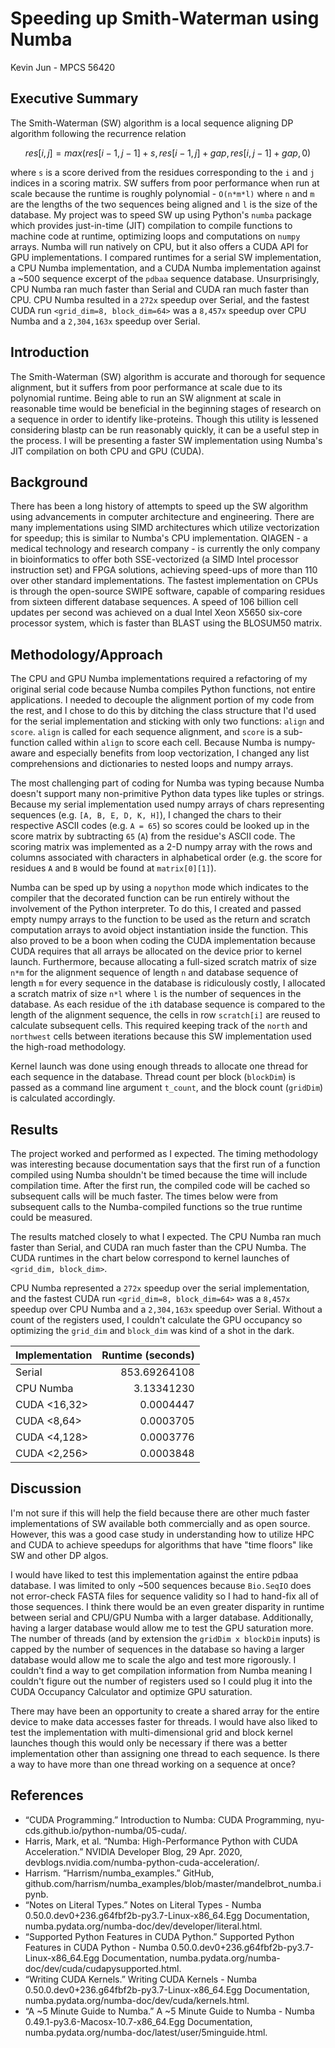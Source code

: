 # Speeding up Smith-Waterman using Numba

Kevin Jun - MPCS 56420

## Executive Summary

The Smith-Waterman (SW) algorithm is a local sequence aligning DP algorithm following the recurrence relation

```math
res[i,j] = max(res[i-1, j-1] + s,
               res[i-1, j] + gap,
               res[i, j-1] + gap,
               0)
```

where `s` is a score derived from the residues corresponding to the `i` and `j` indices in a scoring matrix. SW suffers from poor performance when run at scale because the runtime is roughly polynomial - `O(n*m*l)` where `n` and `m` are the lengths of the two sequences being aligned and `l` is the size of the database. My project was to speed SW up using Python's `numba` package which provides just-in-time (JIT) compilation to compile functions to machine code at runtime, optimizing loops and computations on `numpy` arrays. Numba will run natively on CPU, but it also offers a CUDA API for GPU implementations. I compared runtimes for a serial SW implementation, a CPU Numba implementation, and a CUDA Numba implementation against a ~500 sequence excerpt of the `pdbaa` sequence database. Unsurprisingly, CPU Numba ran much faster than Serial and CUDA ran much faster than CPU. CPU Numba resulted in a `272x` speedup over Serial, and the fastest CUDA run `<grid_dim=8, block_dim=64>` was a `8,457x` speedup over CPU Numba and a `2,304,163x` speedup over Serial.

## Introduction

The Smith-Waterman (SW) algorithm is accurate and thorough for sequence alignment, but it suffers from poor performance at scale due to its polynomial runtime. Being able to run an SW alignment at scale in reasonable time would be beneficial in the beginning stages of research on a sequence in order to identify like-proteins. Though this utility is lessened considering blastp can be run reasonably quickly, it can be a useful step in the process. I will be presenting a faster SW implementation using Numba's JIT compilation on both CPU and GPU (CUDA).

## Background

There has been a long history of attempts to speed up the SW algorithm using advancements in computer architecture and engineering. There are many implementations using SIMD architectures which utilize vectorization for speedup; this is similar to Numba's CPU implementation. QIAGEN - a medical technology and research company - is currently the only company in bioinformatics to offer both SSE-vectorized (a SIMD Intel processor instruction set) and FPGA solutions, achieving speed-ups of more than 110 over other standard implementations. The fastest implementation on CPUs is through the open-source SWIPE software, capable of comparing residues from sixteen different database sequences. A speed of 106 billion cell updates per second was achieved on a dual Intel Xeon X5650 six-core processor system, which is faster than BLAST using the BLOSUM50 matrix.

## Methodology/Approach

The CPU and GPU Numba implementations required a refactoring of my original serial code because Numba compiles Python functions, not entire applications. I needed to decouple the alignment portion of my code from the rest, and I chose to do this by ditching the class structure that I'd used for the serial implementation and sticking with only two functions: `align` and `score`. `align` is called for each sequence alignment, and `score` is a sub-function called within `align` to score each cell. Because Numba is numpy-aware and especially benefits from loop vectorization, I changed any list comprehensions and dictionaries to nested loops and numpy arrays.

The most challenging part of coding for Numba was typing because Numba doesn't support many non-primitive Python data types like tuples or strings. Because my serial implementation used numpy arrays of chars representing sequences (e.g. `[A, B, E, D, K, H]`), I changed the chars to their respective ASCII codes (e.g. `A = 65`) so scores could be looked up in the score matrix by subtracting `65` (`A`) from the residue's ASCII code. The scoring matrix was implemented as a 2-D numpy array with the rows and columns associated with characters in alphabetical order (e.g. the score for residues `A` and `B` would be found at `matrix[0][1]`).

Numba can be sped up by using a `nopython` mode which indicates to the compiler that the decorated function can be run entirely without the involvement of the Python interpreter. To do this, I created and passed empty numpy arrays to the function to be used as the return and scratch computation arrays to avoid object instantiation inside the function. This also proved to be a boon when coding the CUDA implementation because CUDA requires that all arrays be allocated on the device prior to kernel launch. Furthermore, because allocating a full-sized scratch matrix of size `n*m` for the alignment sequence of length `n` and database sequence of length `m` for every sequence in the database is ridiculously costly, I allocated a scratch matrix of size `n*l` where `l` is the number of sequences in the database. As each residue of the `i`th database sequence is compared to the length of the alignment sequence, the cells in row `scratch[i]` are reused to calculate subsequent cells. This required keeping track of the `north` and `northwest` cells between iterations because this SW implementation used the high-road methodology.

Kernel launch was done using enough threads to allocate one thread for each sequence in the database. Thread count per block (`blockDim`) is passed as a command line argument `t_count`, and the block count (`gridDim`) is calculated accordingly.

## Results

The project worked and performed as I expected. The timing methodology was interesting because documentation says that the first run of a function compiled using Numba shouldn't be timed because the time will include compilation time. After the first run, the compiled code will be cached so subsequent calls will be much faster. The times below were from subsequent calls to the Numba-compiled functions so the true runtime could be measured.

The results matched closely to what I expected. The CPU Numba ran much faster than Serial, and CUDA ran much faster than the CPU Numba. The CUDA runtimes in the chart below correspond to kernel launches of `<grid_dim, block_dim>`.

CPU Numba represented a `272x` speedup over the serial implementation, and the fastest CUDA run `<grid_dim=8, block_dim=64>` was a `8,457x` speedup over CPU Numba and a `2,304,163x` speedup over Serial. Without a count of the registers used, I couldn't calculate the GPU occupancy so optimizing the `grid_dim` and `block_dim` was kind of a shot in the dark.

| Implementation | Runtime (seconds) |
| :-------------| -------:|
| Serial         | 853.69264108 |
| CPU Numba      | 3.13341230 |
| CUDA <16,32>    | 0.0004447 |
| CUDA <8,64>     | 0.0003705 |
| CUDA <4,128>    | 0.0003776 |
| CUDA <2,256>    | 0.0003848 |

## Discussion

I'm not sure if this will help the field because there are other much faster implementations of SW available both commercially and as open source. However, this was a good case study in understanding how to utilize HPC and CUDA to achieve speedups for algorithms that have "time floors" like SW and other DP algos.

I would have liked to test this implementation against the entire pdbaa database. I was limited to only ~500 sequences because `Bio.SeqIO` does not error-check FASTA files for sequence validity so I had to hand-fix all of those sequences. I think there would be an even greater disparity in runtime between serial and CPU/GPU Numba with a larger database. Additionally, having a larger database would allow me to test the GPU saturation more. The number of threads (and by extension the `gridDim x blockDim` inputs) is capped by the number of sequences in the database so having a larger database would allow me to scale the algo and test more rigorously. I couldn't find a way to get compilation information from Numba meaning I couldn't figure out the number of registers used so I could plug it into the CUDA Occupancy Calculator and optimize GPU saturation.

There may have been an opportunity to create a shared array for the entire device to make data accesses faster for threads. I would have also liked to test the implementation with multi-dimensional grid and block kernel launches though this would only be necessary if there was a better implementation other than assigning one thread to each sequence.  Is there a way to have more than one thread working on a sequence at once?

## References

* “CUDA Programming.” Introduction to Numba: CUDA Programming, nyu-cds.github.io/python-numba/05-cuda/.
* Harris, Mark, et al. “Numba: High-Performance Python with CUDA Acceleration.” NVIDIA Developer Blog, 29 Apr. 2020, devblogs.nvidia.com/numba-python-cuda-acceleration/.
* Harrism. “Harrism/numba_examples.” GitHub, github.com/harrism/numba_examples/blob/master/mandelbrot_numba.ipynb.
* “Notes on Literal Types.” Notes on Literal Types - Numba 0.50.0.dev0+236.g64fbf2b-py3.7-Linux-x86_64.Egg Documentation, numba.pydata.org/numba-doc/dev/developer/literal.html.
* “Supported Python Features in CUDA Python.” Supported Python Features in CUDA Python - Numba 0.50.0.dev0+236.g64fbf2b-py3.7-Linux-x86_64.Egg Documentation, numba.pydata.org/numba-doc/dev/cuda/cudapysupported.html.
* “Writing CUDA Kernels.” Writing CUDA Kernels - Numba 0.50.0.dev0+236.g64fbf2b-py3.7-Linux-x86_64.Egg Documentation, numba.pydata.org/numba-doc/dev/cuda/kernels.html.
* “A ~5 Minute Guide to Numba.” A ~5 Minute Guide to Numba - Numba 0.49.1-py3.6-Macosx-10.7-x86_64.Egg Documentation, numba.pydata.org/numba-doc/latest/user/5minguide.html.
